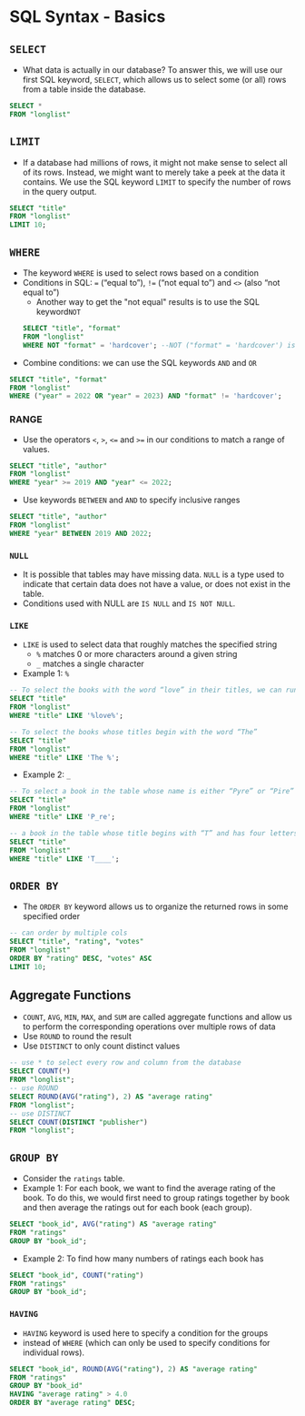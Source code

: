 # SQL Syntax - Basics
## `SELECT`
- What data is actually in our database? To answer this, we will use our first SQL keyword, `SELECT`, which allows us to select some (or all) rows from a table inside the database.
```sql
SELECT * 
FROM "longlist" 
```
## `LIMIT`
- If a database had millions of rows, it might not make sense to select all of its rows. Instead, we might want to merely take a peek at the data it contains. We use the SQL keyword `LIMIT` to specify the number of rows in the query output.
```sql
SELECT "title" 
FROM "longlist" 
LIMIT 10;
```
## `WHERE`
- The keyword `WHERE` is used to select rows based on a condition
- Conditions in SQL:  `=` (“equal to”), `!=` (“not equal to”) and `<>` (also “not equal to”)
  - Another way to get the "not equal" results is to use the SQL keyword`NOT`
  ```sql
  SELECT "title", "format" 
  FROM "longlist" 
  WHERE NOT "format" = 'hardcover'; --NOT ("format" = 'hardcover') is equal to "format" <> 'hardcover'
  ``` 
- Combine conditions: we can use the SQL keywords `AND` and `OR`
```sql
SELECT "title", "format" 
FROM "longlist" 
WHERE ("year" = 2022 OR "year" = 2023) AND "format" != 'hardcover';
```
### RANGE
- Use the operators `<`, `>`, `<=` and `>=` in our conditions to match a range of values.
```sql
SELECT "title", "author" 
FROM "longlist" 
WHERE "year" >= 2019 AND "year" <= 2022;
```
- Use keywords `BETWEEN` and `AND` to specify inclusive ranges
```sql
SELECT "title", "author" 
FROM "longlist" 
WHERE "year" BETWEEN 2019 AND 2022;
```
### `NULL`
- It is possible that tables may have missing data. `NULL` is a type used to indicate that certain data does not have a value, or does not exist in the table.
- Conditions used with NULL are `IS NULL` and `IS NOT NULL`.

### `LIKE`
- `LIKE` is used to select data that roughly matches the specified string
  -  `%` matches 0 or more characters around a given string
  -  `_` matches a single character
-  Example 1: `%`
```sql
-- To select the books with the word “love” in their titles, we can run
SELECT "title"
FROM "longlist"
WHERE "title" LIKE '%love%';

-- To select the books whose titles begin with the word “The”
SELECT "title" 
FROM "longlist" 
WHERE "title" LIKE 'The %';
```
- Example 2: `_`
```sql
-- To select a book in the table whose name is either “Pyre” or “Pire”
SELECT "title" 
FROM "longlist" 
WHERE "title" LIKE 'P_re';

-- a book in the table whose title begins with “T” and has four letters
SELECT "title" 
FROM "longlist" 
WHERE "title" LIKE 'T____';
```

## `ORDER BY`
- The `ORDER BY` keyword allows us to organize the returned rows in some specified order
```sql
-- can order by multiple cols
SELECT "title", "rating", "votes" 
FROM "longlist"
ORDER BY "rating" DESC, "votes" ASC
LIMIT 10;
```

## Aggregate Functions
- `COUNT`, `AVG`, `MIN`, `MAX`, and `SUM` are called aggregate functions and allow us to perform the corresponding operations over multiple rows of data
- Use `ROUND` to round the result
- Use `DISTINCT` to only count distinct values
```sql
-- use * to select every row and column from the database
SELECT COUNT(*) 
FROM "longlist";
-- use ROUND
SELECT ROUND(AVG("rating"), 2) AS "average rating" 
FROM "longlist";
-- use DISTINCT
SELECT COUNT(DISTINCT "publisher") 
FROM "longlist";
```

## `GROUP BY` 
- Consider the `ratings` table.
- Example 1: For each book, we want to find the average rating of the book. To do this, we would first need to group ratings together by book and then average the ratings out for each book (each group).
```sql
SELECT "book_id", AVG("rating") AS "average rating"
FROM "ratings"
GROUP BY "book_id";
```
- Example 2: To find how many numbers of ratings each book has
```sql
SELECT "book_id", COUNT("rating")
FROM "ratings"
GROUP BY "book_id";
```
### `HAVING`
- `HAVING` keyword is used here to specify a condition for the groups
- instead of `WHERE` (which can only be used to specify conditions for individual rows).

```sql
SELECT "book_id", ROUND(AVG("rating"), 2) AS "average rating"
FROM "ratings"
GROUP BY "book_id"
HAVING "average rating" > 4.0
ORDER BY "average rating" DESC;
```
